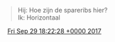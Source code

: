 > Hij: Hoe zijn de spareribs hier?  
> Ik: Horizontaal

<img src="../../media/tweet.ico" width="12" /> [Fri Sep 29 18:22:28 +0000 2017](https://twitter.com/DromerDenker/status/913831359570939904)
